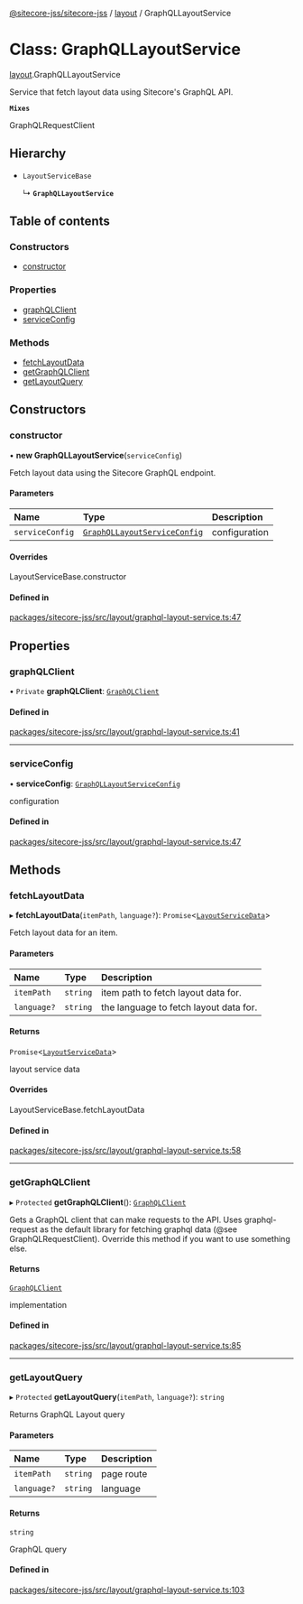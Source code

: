 [@sitecore-jss/sitecore-jss](../README.md) / [layout](../modules/layout.md) / GraphQLLayoutService

# Class: GraphQLLayoutService

[layout](../modules/layout.md).GraphQLLayoutService

Service that fetch layout data using Sitecore's GraphQL API.

**`Mixes`**

GraphQLRequestClient

## Hierarchy

- `LayoutServiceBase`

  ↳ **`GraphQLLayoutService`**

## Table of contents

### Constructors

- [constructor](layout.GraphQLLayoutService.md#constructor)

### Properties

- [graphQLClient](layout.GraphQLLayoutService.md#graphqlclient)
- [serviceConfig](layout.GraphQLLayoutService.md#serviceconfig)

### Methods

- [fetchLayoutData](layout.GraphQLLayoutService.md#fetchlayoutdata)
- [getGraphQLClient](layout.GraphQLLayoutService.md#getgraphqlclient)
- [getLayoutQuery](layout.GraphQLLayoutService.md#getlayoutquery)

## Constructors

### constructor

• **new GraphQLLayoutService**(`serviceConfig`)

Fetch layout data using the Sitecore GraphQL endpoint.

#### Parameters

| Name | Type | Description |
| :------ | :------ | :------ |
| `serviceConfig` | [`GraphQLLayoutServiceConfig`](../interfaces/layout.GraphQLLayoutServiceConfig.md) | configuration |

#### Overrides

LayoutServiceBase.constructor

#### Defined in

[packages/sitecore-jss/src/layout/graphql-layout-service.ts:47](https://github.com/Sitecore/jss/blob/c6b08dfa4/packages/sitecore-jss/src/layout/graphql-layout-service.ts#L47)

## Properties

### graphQLClient

• `Private` **graphQLClient**: [`GraphQLClient`](../interfaces/index.GraphQLClient.md)

#### Defined in

[packages/sitecore-jss/src/layout/graphql-layout-service.ts:41](https://github.com/Sitecore/jss/blob/c6b08dfa4/packages/sitecore-jss/src/layout/graphql-layout-service.ts#L41)

___

### serviceConfig

• **serviceConfig**: [`GraphQLLayoutServiceConfig`](../interfaces/layout.GraphQLLayoutServiceConfig.md)

configuration

#### Defined in

[packages/sitecore-jss/src/layout/graphql-layout-service.ts:47](https://github.com/Sitecore/jss/blob/c6b08dfa4/packages/sitecore-jss/src/layout/graphql-layout-service.ts#L47)

## Methods

### fetchLayoutData

▸ **fetchLayoutData**(`itemPath`, `language?`): `Promise`\<[`LayoutServiceData`](../interfaces/layout.LayoutServiceData.md)\>

Fetch layout data for an item.

#### Parameters

| Name | Type | Description |
| :------ | :------ | :------ |
| `itemPath` | `string` | item path to fetch layout data for. |
| `language?` | `string` | the language to fetch layout data for. |

#### Returns

`Promise`\<[`LayoutServiceData`](../interfaces/layout.LayoutServiceData.md)\>

layout service data

#### Overrides

LayoutServiceBase.fetchLayoutData

#### Defined in

[packages/sitecore-jss/src/layout/graphql-layout-service.ts:58](https://github.com/Sitecore/jss/blob/c6b08dfa4/packages/sitecore-jss/src/layout/graphql-layout-service.ts#L58)

___

### getGraphQLClient

▸ `Protected` **getGraphQLClient**(): [`GraphQLClient`](../interfaces/index.GraphQLClient.md)

Gets a GraphQL client that can make requests to the API. Uses graphql-request as the default
library for fetching graphql data (@see GraphQLRequestClient). Override this method if you
want to use something else.

#### Returns

[`GraphQLClient`](../interfaces/index.GraphQLClient.md)

implementation

#### Defined in

[packages/sitecore-jss/src/layout/graphql-layout-service.ts:85](https://github.com/Sitecore/jss/blob/c6b08dfa4/packages/sitecore-jss/src/layout/graphql-layout-service.ts#L85)

___

### getLayoutQuery

▸ `Protected` **getLayoutQuery**(`itemPath`, `language?`): `string`

Returns GraphQL Layout query

#### Parameters

| Name | Type | Description |
| :------ | :------ | :------ |
| `itemPath` | `string` | page route |
| `language?` | `string` | language |

#### Returns

`string`

GraphQL query

#### Defined in

[packages/sitecore-jss/src/layout/graphql-layout-service.ts:103](https://github.com/Sitecore/jss/blob/c6b08dfa4/packages/sitecore-jss/src/layout/graphql-layout-service.ts#L103)
